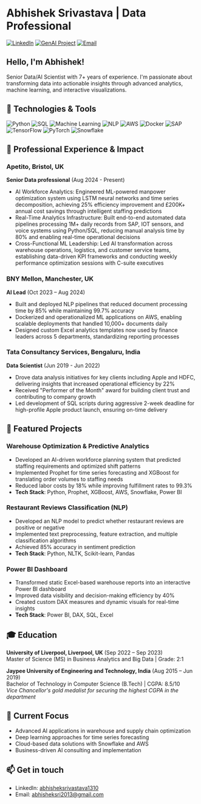 # Abhishek Srivastava | Data Professional

[![LinkedIn](https://img.shields.io/badge/LinkedIn-0077B5?style=for-the-badge&logo=linkedin&logoColor=white)](https://www.linkedin.com/in/abhisheksrivastava1310/)
[![GenAI Project](https://img.shields.io/badge/GenAI_Project-764BA2?style=for-the-badge&logo=rocket&logoColor=white)](https://abhi131096.github.io/Gen-AI-optimization/)
[![Email](https://img.shields.io/badge/Email-D14836?style=for-the-badge&logo=gmail&logoColor=white)](mailto:abhisheksri2013@gmail.com)

##  Hello, I'm Abhishek!

Senior Data/AI Scientist with 7+ years of experience. I'm passionate about transforming data into actionable insights through advanced analytics, machine learning, and interactive visualizations.

## 🔧 Technologies & Tools

![Python](https://img.shields.io/badge/Python-3776AB?style=flat-square&logo=python&logoColor=white)
![SQL](https://img.shields.io/badge/SQL-4479A1?style=flat-square&logo=postgresql&logoColor=white)
![Machine Learning](https://img.shields.io/badge/Machine%20Learning-FF6F00?style=flat-square&logo=tensorflow&logoColor=white)
![NLP](https://img.shields.io/badge/NLP-8034A9?style=flat-square&logo=natural-language-processing&logoColor=white)
![AWS](https://img.shields.io/badge/AWS-232F3E?style=flat-square&logo=amazon-aws&logoColor=white)
![Docker](https://img.shields.io/badge/Docker-2496ED?style=flat-square&logo=docker&logoColor=white)
![SAP](https://img.shields.io/badge/SAP-0FAAFF?style=flat-square&logo=sap&logoColor=white)
![TensorFlow](https://img.shields.io/badge/TensorFlow-FF6F00?style=flat-square&logo=tensorflow&logoColor=white)
![PyTorch](https://img.shields.io/badge/PyTorch-EE4C2C?style=flat-square&logo=pytorch&logoColor=white)
![Snowflake](https://img.shields.io/badge/Snowflake-29B5E8?style=flat-square&logo=snowflake&logoColor=white)

## 💼 Professional Experience & Impact

### Apetito, Bristol, UK
**Senior Data professional** (Aug 2024 - Present)
- AI Workforce Analytics: Engineered ML-powered manpower optimization system using LSTM neural networks and time series decomposition, achieving 25% efficiency improvement and £200K+ annual cost savings through intelligent staffing predictions
- Real-Time Analytics Infrastructure: Built end-to-end automated data pipelines processing 1M+ daily records from SAP, IOT sensors, and voice systems using Python/SQL, reducing manual analysis time by 80% and enabling real-time operational decisions
- Cross-Functional ML Leadership: Led AI transformation across warehouse operations, logistics, and customer service teams, establishing data-driven KPI frameworks and conducting weekly performance optimization sessions with C-suite executives
  
### BNY Mellon, Manchester, UK
**AI Lead** (Oct 2023 – Aug 2024)
- Built and deployed NLP pipelines that reduced document processing time by 85% while maintaining 99.7% accuracy
- Dockerized and operationalized ML applications on AWS, enabling scalable deployments that handled 10,000+ documents daily
- Designed custom Excel analytics templates now used by finance leaders across 5 departments, standardizing reporting processes

### Tata Consultancy Services, Bengaluru, India
**Data Scientist** (Jun 2019 - Jun 2022)
- Drove data analysis initiatives for key clients including Apple and HDFC, delivering insights that increased operational efficiency by 22%
- Received "Performer of the Month" award for building client trust and contributing to company growth
- Led development of SQL scripts during aggressive 2-week deadline for high-profile Apple product launch, ensuring on-time delivery

## 🚀 Featured Projects

### Warehouse Optimization & Predictive Analytics

- Developed an AI-driven workforce planning system that predicted staffing requirements and optimized shift patterns
- Implemented Prophet for time series forecasting and XGBoost for translating order volumes to staffing needs
- Reduced labor costs by 18% while improving fulfillment rates to 99.3%
- **Tech Stack**: Python, Prophet, XGBoost, AWS, Snowflake, Power BI

### Restaurant Reviews Classification (NLP)

- Developed an NLP model to predict whether restaurant reviews are positive or negative
- Implemented text preprocessing, feature extraction, and multiple classification algorithms
- Achieved 85% accuracy in sentiment prediction
- **Tech Stack**: Python, NLTK, Scikit-learn, Pandas

### Power BI Dashboard

- Transformed static Excel-based warehouse reports into an interactive Power BI dashboard
- Improved data visibility and decision-making efficiency by 40%
- Created custom DAX measures and dynamic visuals for real-time insights
- **Tech Stack**: Power BI, DAX, SQL, Excel

## 🎓 Education

**University of Liverpool, Liverpool, UK** (Sep 2022 – Sep 2023)  
Master of Science (MS) in Business Analytics and Big Data | Grade: 2:1

**Jaypee University of Engineering and Technology, India** (Aug 2015 – Jun 2019)  
Bachelor of Technology in Computer Science (B.Tech) | CGPA: 8.5/10  
*Vice Chancellor's gold medalist for securing the highest CGPA in the department*

## 🌱 Current Focus

- Advanced AI applications in warehouse and supply chain optimization
- Deep learning approaches for time series forecasting
- Cloud-based data solutions with Snowflake and AWS
- Business-driven AI consulting and implementation

## 📫 Get in touch

- LinkedIn: [abhisheksrivastava1310](https://www.linkedin.com/in/abhisheksrivastava1310/)
- Email: [abhisheksri2013@gmail.com](mailto:abhisheksri2013@gmail.com)
